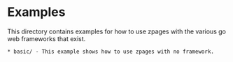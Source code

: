 # Examples

This directory contains examples for how to use zpages with the various go web
frameworks that exist.

    * basic/ - This example shows how to use zpages with no framework.
